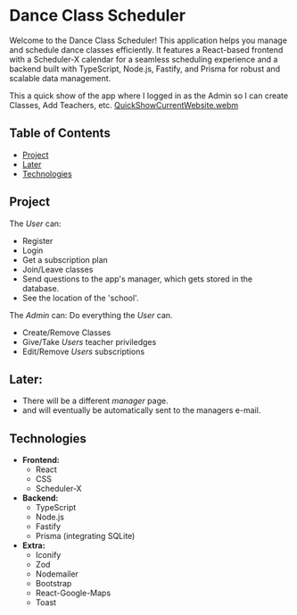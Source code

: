 # Dance Class Scheduler

Welcome to the Dance Class Scheduler! This application helps you manage and schedule dance classes efficiently. It features a React-based frontend with a Scheduler-X calendar for a seamless scheduling experience and a backend built with TypeScript, Node.js, Fastify, and Prisma for robust and scalable data management.


This a quick show of the app where I logged in as the Admin so I can create Classes, Add Teachers, etc.
[QuickShowCurrentWebsite.webm](https://github.com/user-attachments/assets/d53f1456-f1b1-4665-8672-2a2484f7fa16)

## Table of Contents
- [Project](#project)
- [Later](#later)
- [Technologies](#technologies)

## Project
The *User* can:
 - Register
 - Login
 - Get a subscription plan
 - Join/Leave classes
 - Send questions to the app's manager, which gets stored in the database.
 - See the location of the 'school'.

The *Admin* can:
Do everything the *User* can.
- Create/Remove Classes
- Give/Take *Users* teacher priviledges
- Edit/Remove *Users* subscriptions

## Later: 
 - There will be a different *manager* page.
 - and will eventually be automatically sent to the managers e-mail.


## Technologies

- **Frontend:**
  - React
  - CSS
  - Scheduler-X
- **Backend:**
  - TypeScript
  - Node.js
  - Fastify
  - Prisma (integrating SQLite)
- **Extra:**
  - Iconify
  - Zod
  - Nodemailer
  - Bootstrap
  - React-Google-Maps
  - Toast
